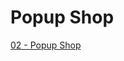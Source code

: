 # Popup Shop

[02 - Popup Shop](https://colab.research.google.com/drive/12Rc_RwuB7QFMm1KLzthZP4rSwpVglGfV?usp=sharing)